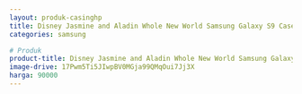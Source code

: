 ```yaml
---
layout: produk-casinghp
title: Disney Jasmine and Aladin Whole New World Samsung Galaxy S9 Case
categories: samsung

# Produk
product-title: Disney Jasmine and Aladin Whole New World Samsung Galaxy S9 Case
image-drive: 17Pwm5Ti5JIwpBV0MGja99QMqOui7Jj3X
harga: 90000
---
```

